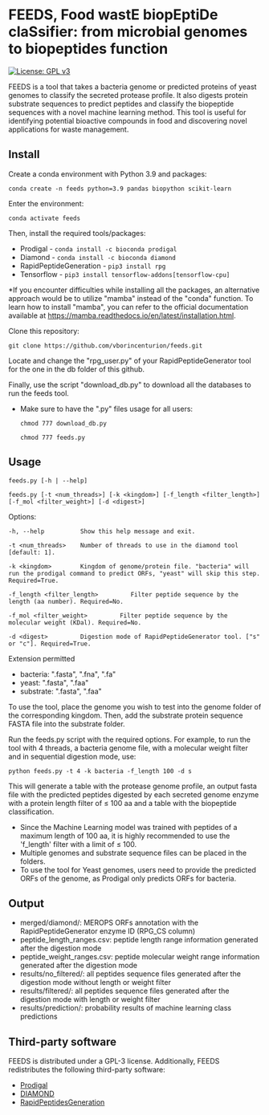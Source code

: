 # FEEDS, Food wastE biopEptiDe claSsifier: from microbial genomes to biopeptides function
<!-- badges: start -->
[![License: GPL v3](https://img.shields.io/badge/license-GPLv3-blue.svg)](https://github.com/vborincenturion/feeds/blob/main/LICENSE)
<!--badges: end -->

FEEDS is a tool that takes a bacteria genome or predicted proteins of yeast genomes to classify the secreted protease profile. It also digests protein substrate sequences to predict peptides and classify the biopeptide sequences with a novel machine learning method. This tool is useful for identifying potential bioactive compounds in food and discovering novel applications for waste management.

## Install

Create a conda environment with Python 3.9 and packages:

```conda create -n feeds python=3.9 pandas biopython scikit-learn```

Enter the environment:

```conda activate feeds```

Then, install the required tools/packages:

- Prodigal - ```conda install -c bioconda prodigal```
- Diamond - ```conda install -c bioconda diamond```
- RapidPeptideGeneration - ```pip3 install rpg```
- Tensorflow - ```pip3 install tensorflow-addons[tensorflow-cpu]```

*If you encounter difficulties while installing all the packages, an alternative approach would be to utilize "mamba" instead of the "conda" function.
To learn how to install "mamba", you can refer to the official documentation available at https://mamba.readthedocs.io/en/latest/installation.html.

Clone this repository:

```git clone https://github.com/vborincenturion/feeds.git```

Locate and change the "rpg_user.py" of your RapidPeptideGenerator tool for the one in the db folder of this github.

Finally, use the script "download_db.py" to download all the databases to run the feeds tool.
- Make sure to have the ".py" files usage for all users: 
   
   ```chmod 777 download_db.py```
   
   ```chmod 777 feeds.py```

## Usage

    feeds.py [-h | --help]
    
    feeds.py [-t <num_threads>] [-k <kingdom>] [-f_length <filter_length>] [-f_mol <filter_weight>] [-d <digest>]

Options:

    -h, --help          Show this help message and exit.
    
    -t <num_threads>    Number of threads to use in the diamond tool [default: 1].
    
    -k <kingdom>        Kingdom of genome/protein file. "bacteria" will run the prodigal command to predict ORFs, "yeast" will skip this step. Required=True.
    
    -f_length <filter_length>         Filter peptide sequence by the length (aa number). Required=No.
    
    -f_mol <filter_weight>         Filter peptide sequence by the molecular weight (KDal). Required=No.
    
    -d <digest>         Digestion mode of RapidPeptideGenerator tool. ["s" or "c"]. Required=True.
    
Extension permitted
- bacteria: ".fasta", ".fna", ".fa"
- yeast: ".fasta", ".faa"
- substrate: ".fasta", ".faa"

To use the tool, place the genome you wish to test into the genome folder of the corresponding kingdom. Then, add the substrate protein sequence FASTA file into the substrate folder.

Run the feeds.py script with the required options. For example, to run the tool with 4 threads, a bacteria genome file, with a molecular weight filter and in sequential digestion mode, use:

```python feeds.py -t 4 -k bacteria -f_length 100 -d s``` 

This will generate a table with the protease genome profile, an output fasta file with the predicted peptides digested by each secreted genome enzyme with a protein length filter of ≤ 100 aa and a table with the biopeptide classification.

- Since the Machine Learning model was trained with peptides of a maximum length of 100 aa, it is highly recommended to use the 'f_length' filter with a limit of ≤ 100.
- Multiple genomes and substrate sequence files can be placed in the folders.
- To use the tool for Yeast genomes, users need to provide the predicted ORFs of the genome, as Prodigal only predicts ORFs for bacteria.

## Output

- merged/diamond/: MEROPS ORFs annotation with the RapidPeptideGenerator enzyme ID (RPG_CS column)
- peptide_length_ranges.csv: peptide length range information generated after the digestion mode
- peptide_weight_ranges.csv: peptide molecular weight range information generated after the digestion mode
- results/no_filtered/: all peptides sequence files generated after the digestion mode without length or weight filter
- results/filtered/: all peptides sequence files generated after the digestion mode with length or weight filter
- results/prediction/: probability results of machine learning class predictions

## Third-party software
FEEDS is distributed under a GPL-3 license. Additionally, FEEDS redistributes the following third-party software:

* [Prodigal](https://github.com/hyattpd/Prodigal)
* [DIAMOND](https://github.com/bbuchfink/diamond)
* [RapidPeptidesGeneration](https://gitlab.pasteur.fr/nmaillet/rpg)
